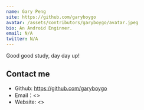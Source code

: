 ```yaml
---
name: Gary Peng
site: https://github.com/garyboygo
avatar: /assets/contributors/garyboygo/avatar.jpeg
bio: An Android Enginner.
email: N/A
twitter: N/A
---
```


Good good study, day day up!

## Contact me

- Github: <https://github.com/garyboygo>
- Email：<>
- Website: <>
